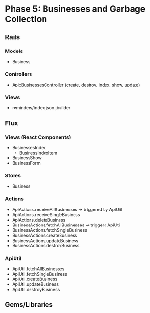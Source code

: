 # Phase 5: Businesses and Garbage Collection

## Rails
### Models
* Business

### Controllers
* Api::BusinessesController (create, destroy, index, show, update)

### Views
* reminders/index.json.jbuilder

## Flux
### Views (React Components)
* BusinessesIndex
  - BusinessIndexItem
* BusinessShow
* BusinessForm

### Stores
* Business

### Actions
* ApiActions.receiveAllBusinesses -> triggered by ApiUtil
* ApiActions.receiveSingleBusiness
* ApiActions.deleteBusiness
* BusinessActions.fetchAllBusinesses -> triggers ApiUtil
* BusinessActions.fetchSingleBusiness
* BusinessActions.createBusiness
* BusinessActions.updateBusiness
* BusinessActions.destroyBusiness

### ApiUtil
* ApiUtil.fetchAllBusinesses
* ApiUtil.fetchSingleBusiness
* ApiUtil.createBusiness
* ApiUtil.updateBusiness
* ApiUtil.destroyBusiness

## Gems/Libraries

